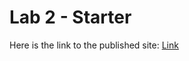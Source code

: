 # Lab 2 - Starter
Here is the link to the published site: [Link](https://skn0012.github.io/CSE110_Lab2/)
